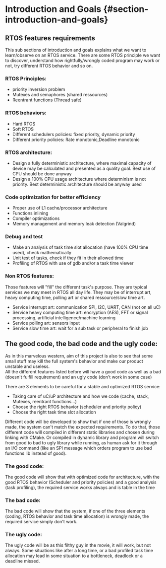 # Introduction and Goals {#section-introduction-and-goals}

## RTOS features requirements

This sub sections of introduction and goals explains what we want to learn/observe on an RTOS service. There are some RTOS principle we want to discover, understand how rightfully/wrongly coded program may work or not, try different RTOS behavior and so on.

### RTOS Principles:
 - priority inversion problem
 - Mutexes and semaphores (shared ressources)
 - Reentrant functions (Thread safe)

### RTOS behaviors:
 - Hard RTOS
 - Soft RTOS
 - Different schedulers policies: fixed priority, dynamic priority
 - Different priority policies: Rate monotonic,Deadline monotonic

### RTOS architecture:
 - Design a fully deterministic architecture, where maximal capacity of device may be calculated and presented as a quality goal. Best use of CPU should be done anyway
 - Design a 100% CPU usage architecture where determinism is not priority. Best deterministic architecture should be anyway used

### Code optimization for better efficiency
 - Proper use of L1 cache/processor architecture
 - Functions inlining
 - Compiler optimizations
 - Memory management and memory leak detection (Valgrind)

### Debug and test
 - Make an analysis of task time slot allocation (have 100% CPU time used), check mathematically
 - Unit test of tasks, check if they fit in their allowed time
 - Profiling of RTOS with use of gdb and/or a task time viewer

### Non RTOS features:
Those features will "fill" the different task's purpose. They are typical services we may meet in RTOS all day life. They may be of interrupt art, heavy computing time, polling art or shared ressource/slow time art.
 - Service interrupt art: communication SPI, I2C, UART, CAN (not on all uC)
 - Service heavy computing time art: encryption (AES), FFT or signal processing, artificial intelligence/machine learning
 - Service polling art: sensors input
 - Service slow time art: wait for a sub task or peripheral to finish job


## The good code, the bad code and the ugly code:
As in this marvelous western, aim of this project is also to see that some small stuff may kill the full system's behavior and make our product unstable and useless.  
All the different features listed before will have a good code as well as a bad (doesn't fulfill requirement) and an ugly code (don't work in some case)  

There are 3 elements to be careful for a stable and optimized RTOS service:
 - Taking care of uC/uP architecture and how we code (cache, stack, Mutexes, reentrant functions...)
 - Choose the right RTOS behavior (scheduler and priority policy)
 - Choose the right task time slot allocation

Different code will be developed to show that if one of those is wrongly made, the system can't match the expected requirements. To do that, those different code will compiled in different static libraries and chosen during linking with CMake. Or compiled in dynamic library and program will switch from good to bad to ugly library while running, as human ask for it through an I/O command (like an SPI message which orders program to use bad functions lib instead of good).

### The good code:
The good code will show that with optimized code for architecture, with the good RTOS behavior (Scheduler and priority policies) and a good analysis (task profiling), the required service works always and is table in the time  

### The bad code:
The bad code will show that the system, if one of the three elements (coding, RTOS behavior and task time allocation) is wrongly made, the required service simply don't work.

### The ugly code:
The ugly code will be as this filthy guy in the movie, it will work, but not always. Some situations like after a long time, or a bad profiled task time allocation may lead in some situation to a bottleneck, deadlock or a deadline missed.
